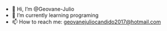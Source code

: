 - 👋 Hi, I’m @Geovane-Julio
- 🌱 I’m currently learning programing
- 📫 How to reach me: geovanejuliocandido2017@hotmail.com

<!---
Geovane-Julio/Geovane-Julio is a ✨ special ✨ repository because its `README.md` (this file) appears on your GitHub profile.
You can click the Preview link to take a look at your changes.
--->
